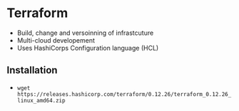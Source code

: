 # Terraform

- Build, change and versoinning of infrastcuture
- Multi-cloud developement
- Uses HashiCorps Configuration language (HCL)

## Installation

- ```wget https://releases.hashicorp.com/terraform/0.12.26/terraform_0.12.26_linux_amd64.zip```